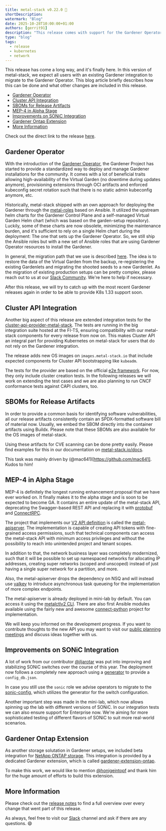 ```yaml
---
title: metal-stack v0.22.0 🎃
shortDescription:
watermark: "Blog"
date: 2025-10-28T10:00:00+01:00
authors: [gerrit91]
description: "This release comes with support for the Gardener Operator and enhanced Cluster API integration tests."
type: "blog"
tags:
  - release
  - kubernetes
  - network
---
```


This release has come a long way, and it's finally here. In this version of metal-stack, we expect all users with an existing Gardener integration to migrate to the Gardener Operator. This blog article briefly describes how this can be done and what other changes are included in this release.

- [Gardener Operator](#gardener-operator)
- [Cluster API Integration](#cluster-api-integration)
- [SBOMs for Release Artifacts](#sboms-for-release-artifacts)
- [MEP-4 in Alpha Stage](#mep-4-in-alpha-stage)
- [Improvements on SONiC Integration](#improvements-on-sonic-integration)
- [Gardener Ontap Extension](#gardener-ontap-extension)
- [More Information](#more-information)

Check out the direct link to the release [here](https://github.com/metal-stack/releases/releases/tag/v0.22.0).

## Gardener Operator

With the introduction of the [Gardener Operator](https://gardener.cloud/docs/gardener/concepts/operator/), the Gardener Project has started to provide a standardized way to deploy and manage Gardener installations for the community. It comes with a lot of beneficial traits allowing high-availability of the Virtual Garden (no downtime during updates anymore), provisioning extensions through OCI artifacts and enforced kubeconfig secret rotation such that there is no static admin kubeconfig anymore, etc.

Historically, metal-stack shipped with an own approach for deploying the Gardener through the [metal-roles](https://github.com/metal-stack/metal-roles) based on Ansible. It utilized the upstream helm charts for the Gardener Control Plane and a self-managed Virtual Garden Helm chart (which was based on the garden-setup repository). Luckily, some of these charts are now obsolete, minimizing the maintenance burden, and it's sufficient to rely on a single Helm chart during the deployment: The one that sets up the Gardener Operator. So, we still ship the Ansible roles but with a new set of Ansible roles that are using Gardener Operator resources to install the Gardener.

In general, the migration path that we use is described [here](https://github.com/metal-stack/metal-roles/tree/v0.17.19/control-plane/roles/gardener-operator#migration-path). The idea is to restore the data of the Virtual Garden from the backup, re-registering the existing Gardenlets and migrating the shooted seeds to a new Gardenlet. As the migration of existing production setups can be pretty complex, please reach out to us at our [Slack Community](https://join.slack.com/t/metal-stack/shared_invite/zt-3eqheaymr-obQueWBLOMkhbEWTZZyDRg). We're here to help if necessary.

After this release, we will try to catch up with the most recent Gardener releases again in order to be able to provide K8s 1.33 support soon.

## Cluster API Integration

Another big aspect of this release are extended integration tests for the [cluster-api-provider-metal-stack](https://github.com/metal-stack/cluster-api-provider-metal-stack). The tests are running in the big integration suite hosted at the FI-TS, ensuring compatibility with our metal-stack components for every release from now on. This makes Cluster API an integral part for providing Kubernetes on metal-stack for users that do not rely on the Gardener integration.

The release adds new OS images on `images.metal-stack.io` that include expected components for Cluster API bootstrapping like `kubeadm`.

The tests for the provider are based on the official [e2e framework](https://cluster-api.sigs.k8s.io/developer/core/e2e). For now, they only include cluster creation tests. In the following releases we will work on extending the test cases and we are also planning to run CNCF conformance tests against CAPI clusters, too.

## SBOMs for Release Artifacts

In order to provide a common basis for identifying software vulnerabilities, all our release artifacts consistently contain an SPDX-formatted software bill of material now. Usually, we embed the SBOM directly into the container artifacts using Buildx. Please note that these SBOMs are also available for the OS images of metal-stack.

Using these artifacts for CVE scanning can be done pretty easily. Please find examples for this in our documentation on [metal-stack.io/docs](https://metal-stack.io/docs/sbom).

This task was mainly driven by (@mac641)[https://github.com/mac641]. Kudos to him!

## MEP-4 in Alpha Stage

MEP-4 is definitely the longest running enhancement proposal that we have ever worked on. It finally makes it to the alpha stage and is soon to be expected to become GA. It contains an entire update of the metal-stack API, deprecating the Swagger-based REST API and replacing it with [protobuf](https://protobuf.dev/) and [ConnectRPC](https://connectrpc.com/).

The project that implements our [V2 API definition](https://github.com/metal-stack/api) is called the [metal-apiserver](https://github.com/metal-stack/metal-apiserver). The implementation is capable of creating API tokens with fine-grained access permissions, such that technical components can access the metal-stack API with minimum access privileges and without the possibility to reach into unintended project and tenant scopes.

In addition to that, the network business layer was completely modernized, such that it will be possible to set up namespaced networks for allocating IP addresses, creating super networks (scoped and unscoped) instead of just having a single super network for a partition, and more.

Also, the metal-apiserver drops the dependency on NSQ and will instead use [valkey](https://valkey.io/) to introduce asynchronous task queueing for the implementation of more complex endpoints.

The metal-apiserver is already deployed in mini-lab by default. You can access it using the [metalctlv2 CLI](https://github.com/metal-stack/cli). There are also first Ansible modules available using the fairly new and awesome [connect-python](https://github.com/connectrpc/connect-python) project for implementation.

We will keep you informed on the development progress. If you want to contribute thoughts to the new API you may want to visit our [public planning meetings](https://metal-stack.io/docs/planning-meetings) and discuss ideas together with us.

## Improvements on SONiC Integration

A lot of work from our contributor [@iljarotar](https://github.com/iljarotar) was put into improving and stabilizing SONiC switches over the course of this year. The deployment now follows a completely new approach using a [generator](https://github.com/metal-stack/sonic-configdb-utils) to provide a `config_db.json`.

In case you still use the `sonic` role we advise operators to migrate to the [sonic-config](https://github.com/metal-stack/metal-roles/tree/master/partition/roles/sonic-config), which utilizes the generator for the switch configuration.

Another important step was made in the mini-lab, which now allows spinning up the lab with different versions of SONiC. In our integration tests we can also ensure support for Enterprise now. We're aiming for more sophisticated testing of different flavors of SONiC to suit more real-world scenarios.

## Gardener Ontap Extension

As another storage solutation in Gardener setups, we included beta integration for [NetApp ONTAP storage](https://www.netapp.com/de/ontap-data-management-software/). This integration is provided by a dedicated Gardener extension, which is called [gardener-extension-ontap](https://github.com/metal-stack/gardener-extension-ontap).

To make this work, we would like to mention [@honigeintopf](https://github.com/honigeintopf) and thank him for the huge amount of efforts to build this extension.

## More Information

Please check out the [release notes](https://github.com/metal-stack/releases/releases/tag/v0.22.0) to find a full overview over every change that went part of this release.

As always, feel free to visit our [Slack](https://join.slack.com/t/metal-stack/shared_invite/zt-3eqheaymr-obQueWBLOMkhbEWTZZyDRg) channel and ask if there are any questions. 😄
